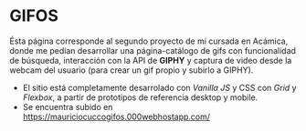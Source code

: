 # GIFOS

Ésta página corresponde al segundo proyecto de mi cursada en Acámica, donde me pedían desarrollar una página-catálogo de gifs con funcionalidad de búsqueda, interacción con la API de **GIPHY** y captura de video desde la webcam del usuario (para crear un gif propio y subirlo a GIPHY). 

- El sitio está completamente desarrolado con _Vanilla JS_ y CSS con _Grid_ y _Flexbox_,  a partir de prototipos de referencia desktop y mobile.
- Se encuentra subido en https://mauriciocuccogifos.000webhostapp.com/


